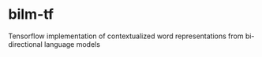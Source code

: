 # bilm-tf
Tensorflow implementation of contextualized word representations from bi-directional language models
